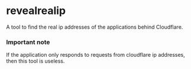 # revealrealip

A tool to find the real ip addresses of the applications behind Cloudflare.


### Important note

If the application only responds to requests from cloudflare ip addresses, then this tool is useless.
